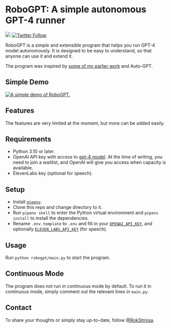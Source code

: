 # RoboGPT: A simple autonomous GPT-4 runner

[![](https://dcbadge.vercel.app/api/server/98KeRysd?style=flat)](https://discord.gg/98KeRysd)
[![Twitter Follow](https://img.shields.io/twitter/follow/rokstrnisa?style=social)](https://twitter.com/intent/follow?screen_name=rokstrnisa)

RoboGPT is a simple and extensible program that helps you run GPT-4 model autonomously. It is designed to be easy to understand, so that anyone can use it and extend it.

The program was inspired by [some of my earlier work](https://blog.rok.strnisa.com/2023/04/how-i-got-chatgpt-to-write-complete.html) and Auto-GPT.

## Simple Demo

[![A simple demo of RoboGPT.](https://img.youtube.com/vi/mi0D4l7JRtQ/0.jpg)](https://www.youtube.com/watch?v=mi0D4l7JRtQ)

## Features

The features are very limited at the moment, but more can be added easily.

## Requirements

-   Python 3.10 or later.
-   OpenAI API key with access to [gpt-4 model](https://platform.openai.com/docs/models/gpt-4).
    At the time of writing, you need to join a waitlist, and OpenAI will give you access when capacity is available.
-   ElevenLabs key (optional for speech).

## Setup

-   Install [`pipenv`](https://pypi.org/project/pipenv/).
-   Clone this repo and change directory to it.
-   Run `pipenv shell` to enter the Python virtual environment and `pipenv install` to install the dependencies.
-   Rename `.env.template` to `.env` and fill in your [`OPENAI_API_KEY`](https://platform.openai.com/account/api-keys),
    and optionally [`ELEVEN_LABS_API_KEY`](https://elevenlabs.io) (for speech).

## Usage

Run `python robogpt/main.py` to start the program.

## Continuous Mode

The program does not run in continuous mode by default. To run it in continuous mode, simply comment out the relevant lines in `main.py`.

## Contact

To share your thoughts or simply stay up-to-date, follow [@RokStrnisa](https://twitter.com/intent/follow?screen_name=rokstrnisa).
